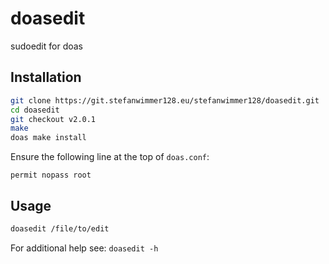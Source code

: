 # doasedit

sudoedit for doas

## Installation

```sh
git clone https://git.stefanwimmer128.eu/stefanwimmer128/doasedit.git
cd doasedit
git checkout v2.0.1
make
doas make install
```

Ensure the following line at the top of `doas.conf`:

```
permit nopass root
```

## Usage

```sh
doasedit /file/to/edit
```

For additional help see: `doasedit -h`

